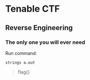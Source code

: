 # Tenable CTF

## Reverse Engineering

### **The only one you will ever need**
Run command:
```
strings a.out
```
> flag{}